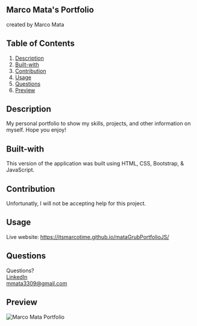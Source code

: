 ## Marco Mata's Portfolio
created by Marco Mata

## Table of Contents
1. [Description](#description)
2. [Built-with](#built-with)
3. [Contribution](#contribution)
4. [Usage](#usage)
6. [Questions](#questions)
7. [Preview](#preview)

## Description
My personal portfolio to show my skills, projects, and other information on myself. Hope you enjoy!

## Built-with
This version of the application was built using HTML, CSS, Bootstrap, & JavaScript.

## Contribution
Unfortunatly, I will not be accepting help for this project.

## Usage
Live website: https://itsmarcotime.github.io/mataGrubPortfolioJS/

## Questions
Questions? <br /> 
<a href="https://www.linkedin.com/in/marco-mata-8165bb175/">LinkedIn</a><br />
mmata3309@gmail.com

## Preview
![Marco Mata Portfolio](https://user-images.githubusercontent.com/101440634/206098710-85b9188d-a910-45f7-ab1d-ef1a23f8fd2c.png)